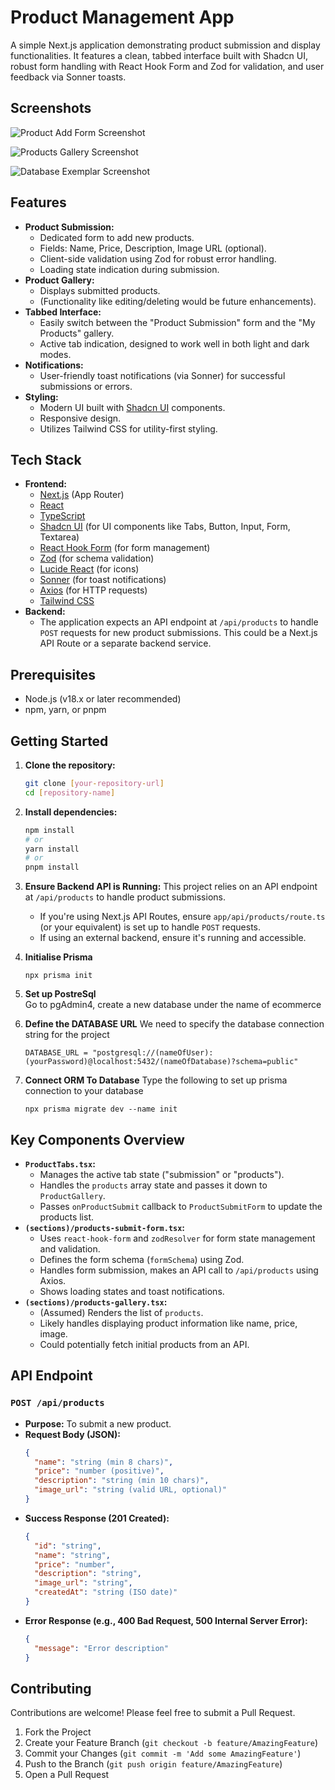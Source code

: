       
# Product Management App

A simple Next.js application demonstrating product submission and display functionalities. It features a clean, tabbed interface built with Shadcn UI, robust form handling with React Hook Form and Zod for validation, and user feedback via Sonner toasts.

## Screenshots

![Product Add Form Screenshot](./frontend/public/Screenshot1.png)  

![Products Gallery Screenshot](./frontend/public/Screenshot2.png)  

![Database Exemplar Screenshot](./frontend/public/Screenshot3.png)  

## Features

*   **Product Submission:**
    *   Dedicated form to add new products.
    *   Fields: Name, Price, Description, Image URL (optional).
    *   Client-side validation using Zod for robust error handling.
    *   Loading state indication during submission.
*   **Product Gallery:**
    *   Displays submitted products.
    *   (Functionality like editing/deleting would be future enhancements).
*   **Tabbed Interface:**
    *   Easily switch between the "Product Submission" form and the "My Products" gallery.
    *   Active tab indication, designed to work well in both light and dark modes.
*   **Notifications:**
    *   User-friendly toast notifications (via Sonner) for successful submissions or errors.
*   **Styling:**
    *   Modern UI built with [Shadcn UI](https://ui.shadcn.com/) components.
    *   Responsive design.
    *   Utilizes Tailwind CSS for utility-first styling.

## Tech Stack

*   **Frontend:**
    *   [Next.js](https://nextjs.org/) (App Router)
    *   [React](https://reactjs.org/)
    *   [TypeScript](https://www.typescriptlang.org/)
    *   [Shadcn UI](https://ui.shadcn.com/) (for UI components like Tabs, Button, Input, Form, Textarea)
    *   [React Hook Form](https://react-hook-form.com/) (for form management)
    *   [Zod](https://zod.dev/) (for schema validation)
    *   [Lucide React](https://lucide.dev/) (for icons)
    *   [Sonner](https://sonner.emilkowal.ski/) (for toast notifications)
    *   [Axios](https://axios-http.com/) (for HTTP requests)
    *   [Tailwind CSS](https://tailwindcss.com/)
*   **Backend:**
    *   The application expects an API endpoint at `/api/products` to handle `POST` requests for new product submissions. This could be a Next.js API Route or a separate backend service.

## Prerequisites

*   Node.js (v18.x or later recommended)
*   npm, yarn, or pnpm

## Getting Started

1.  **Clone the repository:**
    ```bash
    git clone [your-repository-url]
    cd [repository-name]
    ```

2.  **Install dependencies:**
    ```bash
    npm install
    # or
    yarn install
    # or
    pnpm install
    ```

3.  **Ensure Backend API is Running:**
    This project relies on an API endpoint at `/api/products` to handle product submissions.
    *   If you're using Next.js API Routes, ensure `app/api/products/route.ts` (or your equivalent) is set up to handle `POST` requests.
    *   If using an external backend, ensure it's running and accessible.

5. **Initialise Prisma**
    ```
    npx prisma init
    ```

6. **Set up PostreSql**   
    Go to pgAdmin4, create a new database under the name of ecommerce

7. **Define the DATABASE URL**
    We need to specify the database connection string for the project
    ```
    DATABASE_URL = "postgresql://(nameOfUser):(yourPassword)@localhost:5432/(nameOfDatabase)?schema=public"
    ```

8. **Connect ORM To Database**
    Type the following to set up prisma connection to your database

    ```
    npx prisma migrate dev --name init
    ```

## Key Components Overview

*   **`ProductTabs.tsx`:**
    *   Manages the active tab state ("submission" or "products").
    *   Handles the `products` array state and passes it down to `ProductGallery`.
    *   Passes `onProductSubmit` callback to `ProductSubmitForm` to update the products list.
*   **`(sections)/products-submit-form.tsx`:**
    *   Uses `react-hook-form` and `zodResolver` for form state management and validation.
    *   Defines the form schema (`formSchema`) using Zod.
    *   Handles form submission, makes an API call to `/api/products` using Axios.
    *   Shows loading states and toast notifications.
*   **`(sections)/products-gallery.tsx`:**
    *   (Assumed) Renders the list of `products`.
    *   Likely handles displaying product information like name, price, image.
    *   Could potentially fetch initial products from an API.

## API Endpoint

### `POST /api/products`

*   **Purpose:** To submit a new product.
*   **Request Body (JSON):**
    ```json
    {
      "name": "string (min 8 chars)",
      "price": "number (positive)",
      "description": "string (min 10 chars)",
      "image_url": "string (valid URL, optional)"
    }
    ```
*   **Success Response (201 Created):**
    ```json
    {
      "id": "string", 
      "name": "string",
      "price": "number",
      "description": "string",
      "image_url": "string",
      "createdAt": "string (ISO date)" 
    }
    ```
*   **Error Response (e.g., 400 Bad Request, 500 Internal Server Error):**
    ```json
    {
      "message": "Error description"
    }
    ```

## Contributing

Contributions are welcome! Please feel free to submit a Pull Request.

1.  Fork the Project
2.  Create your Feature Branch (`git checkout -b feature/AmazingFeature`)
3.  Commit your Changes (`git commit -m 'Add some AmazingFeature'`)
4.  Push to the Branch (`git push origin feature/AmazingFeature`)
5.  Open a Pull Request

